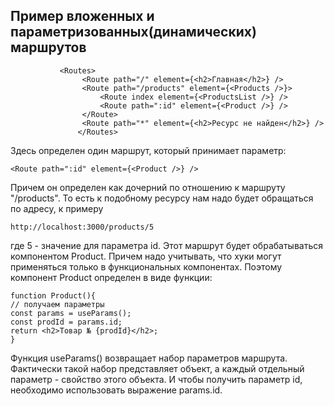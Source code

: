 
## Пример вложенных и параметризованных(динамических) маршрутов 
```
           <Routes>
                <Route path="/" element={<h2>Главная</h2>} />
                <Route path="/products" element={<Products />}>
                    <Route index element={<ProductsList />} />
                    <Route path=":id" element={<Product />} />
                </Route>
                <Route path="*" element={<h2>Ресурс не найден</h2>} />
               </Routes>
```


Здесь определен один маршрут, который принимает параметр:

```<Route path=":id" element={<Product />} />```

Причем он определен как дочерний по отношению к маршруту "/products". То есть к подобному ресурсу нам надо будет обращаться по адресу, к примеру

``http://localhost:3000/products/5``

где 5 - значение для параметра id. Этот маршрут будет обрабатываться компонентом Product. Причем надо учитывать, что хуки могут применяться только в функциональных компонентах. Поэтому компонент Product определен в виде функции:

```
function Product(){
// получаем параметры
const params = useParams();
const prodId = params.id;
return <h2>Товар № {prodId}</h2>;
}
```

Функция useParams() возвращает набор параметров маршрута. Фактически такой набор представляет объект, а каждый отдельный параметр - свойство этого объекта. И чтобы получить параметр id, необходимо использовать выражение params.id.